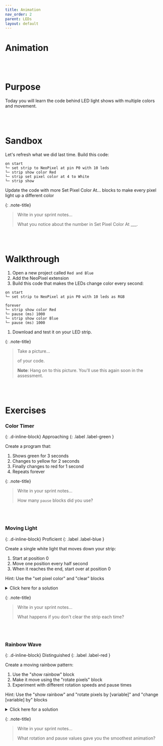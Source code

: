 ```yaml
---
title: Animation
nav_order: 2
parent: LEDs
layout: default
---
```


# Animation

<br><br>

# Purpose

Today you will learn the code behind LED light shows with multiple colors and movement.

<br><br>

# Sandbox

Let's refresh what we did last time. Build this code:

```
on start
└─ set strip to NeoPixel at pin P0 with 10 leds
└─ strip show color Red
└─ strip set pixel color at 4 to White
└─ strip show
```

Update the code with more Set Pixel Color At... blocks to make every pixel light up a different color

{: .note-title}

> Write in your sprint notes...
>
> What you notice about the number in Set Pixel Color At \_\_\_.

<br><br>

# Walkthrough

1. Open a new project called `Red and Blue`
2. Add the NeoPixel extension
3. Build this code that makes the LEDs change color every second:

```
on start
└─ set strip to NeoPixel at pin P0 with 10 leds as RGB

forever
└─ strip show color Red
└─ pause (ms) 1000
└─ strip show color Blue
└─ pause (ms) 1000
```

1.  Download and test it on your LED strip.

{: .note-title}

> Take a picture...
>
> of your code.
>
> **Note**: Hang on to this picture. You'll use this again soon in the assessment.

<br><br>

# Exercises

<!-- prettier-ignore-start -->

### Color Timer
{: .d-inline-block}
Approaching
{: .label .label-green }

Create a program that:
1. Shows green for 3 seconds
2. Changes to yellow for 2 seconds
3. Finally changes to red for 1 second
4. Repeats forever

{: .note-title}
> Write in your sprint notes...
>
> How many `pause` blocks did you use?

<br><br>

### Moving Light
{: .d-inline-block}
Proficient
{: .label .label-blue }

Create a single white light that moves down your strip:
1. Start at position 0
2. Move one position every half second
3. When it reaches the end, start over at position 0

Hint: Use the "set pixel color" and "clear" blocks

<details markdown="block">
<summary>Click here for a solution</summary>

![moving light](https://github.com/user-attachments/assets/69ec554a-329e-459b-9b29-5fedb9f2ccb9)

</details>

{: .note-title}
> Write in your sprint notes...
>
> What happens if you don't clear the strip each time?

<br><br>

### Rainbow Wave
{: .d-inline-block}
Distinguished
{: .label .label-red }

Create a moving rainbow pattern:
1. Use the "show rainbow" block
2. Make it move using the "rotate pixels" block
3. Experiment with different rotation speeds and pause times


Hint: Use the "show rainbow" and "rotate pixels by [variable]" and "change [variable] by" blocks

<details markdown="block">
<summary>Click here for a solution</summary>

![rainbow wave](https://github.com/user-attachments/assets/7bd3fd57-63be-4a57-8a36-b7dad855b277)

</details>

{: .note-title}
> Write in your sprint notes...
>
> What rotation and pause values gave you the smoothest animation?

<br><br>

<!-- prettier-ignore-end -->
